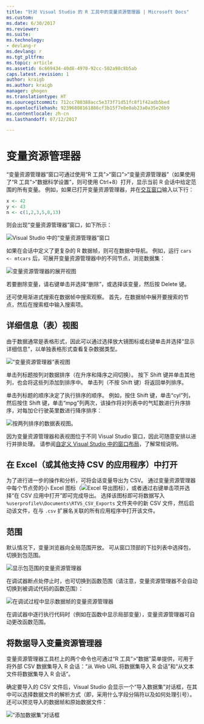 ```yaml
---
title: "针对 Visual Studio 的 R 工具中的变量资源管理器 | Microsoft Docs"
ms.custom: 
ms.date: 6/30/2017
ms.reviewer: 
ms.suite: 
ms.technology:
- devlang-r
ms.devlang: r
ms.tgt_pltfrm: 
ms.topic: article
ms.assetid: 6c669434-40d8-4970-92cc-502a98c8b5ab
caps.latest.revision: 1
author: kraigb
ms.author: kraigb
manager: ghogen
ms.translationtype: HT
ms.sourcegitcommit: 712cc780388acc5e373f71d51fc8f1f42adb5bed
ms.openlocfilehash: 92396808161886cf3b15f7e8e0ab23a0a35e26b9
ms.contentlocale: zh-cn
ms.lasthandoff: 07/12/2017

---
```


# <a name="variable-explorer"></a>变量资源管理器

“变量资源管理器”窗口可通过使用“R 工具”>“窗口”>“变量资源管理器”（如果使用了“R 工具”>“数据科学设置”，则可使用 Ctrl+8）打开，显示当前 R 会话中给定范围的所有变量。 例如，如果已打开变量资源管理器，并在[交互窗口](interactive-repl.md)输入以下行：

```R
x <- 42
y <- 43
n <- c(1,2,3,5,8,13)
```
 
则会出现“变量资源管理器”窗口，如下所示：

![Visual Studio 中的“变量资源管理器”窗口](media/variable-explorer-window.png)

如果在会话中定义了更复杂的 R 数据帧，则可在数据中导航。 例如，运行 `cars <- mtcars` 后，可展开变量资源管理器中的不同节点，浏览数据集：
 
![变量资源管理器的展开视图](media/variable-explorer-expanded-results.png)
 
若要删除变量，请右键单击并选择“删除”，或选择该变量，然后按 Delete 键。

还可使用渐进式搜索在数据帧中搜索观察。 首先，在数据帧中展开要搜索的节点，然后在搜索框中输入搜索项。

## <a name="details-table-view"></a>详细信息（表）视图

由于数据通常是表格形式，因此可以通过选择放大镜图标或右键单击并选择“显示详细信息”，以单独表格形式查看复杂数据类型。 

![“变量资源管理器”表视图](media/variable-explorer-table-view.png)

单击列标题按列对数据排序（在升序和降序之间切换）。 按下 Shift 键并单击其他列，也会将这些列添加到排序中。 单击列（不按 Shift 键）将返回单列排序。

单击列标题的顺序决定了执行排序的顺序。 例如，按住 Shift 键，单击“cyl”列，然后按住 Shift 键，单击“mpg”列两次，该操作将对列表中的气缸数进行升序排序，对每加仑行驶英里数进行降序排序：

![按两列排序的数据表视图。](media/variable-explorer-table-view-sorting.png)

因为变量资源管理器和表视图位于不同 Visual Studio 窗口，因此可随意安排以进行并排处理。 请参阅[自定义 Visual Studio 中的窗口布局](../ide/customizing-window-layouts-in-visual-studio.md)，了解常规说明。

## <a name="open-in-excel-or-other-csv-capable-application"></a>在 Excel（或其他支持 CSV 的应用程序）中打开

为了进行进一步的操作和分析，可将会话变量导出为 CSV。 通过变量资源管理器中每个节点旁的小 Excel 图标（![Excel 导出图标](media/variable-explorer-excel-icon.png)），或者通过右键单击项并选择“在 CSV 应用中打开”即可完成导出。 选择该图标即可将数据写入 `%userprofile%\Documents\RTVS_CSV_Exports` 文件夹中的新 CSV 文件，然后启动该文件，在与 `.csv` 扩展名关联的所有应用程序中打开该文件。

## <a name="scopes"></a>范围

默认情况下，变量浏览器向全局范围开放。 可从窗口顶部的下拉列表中选择包，切换到包范围。

![显示包范围的变量资源管理器](media/variable-explorer-package-scopes.png)

在调试器断点处停止时，也可切换到函数范围（请注意，变量资源管理器不会自动切换到被调试代码的函数范围）：

![在调试过程中显示数据帧的变量资源管理器](media/variable-explorer-as-locals-window.png)

在调试器中逐行执行代码时（例如在函数中显示局部变量），变量资源管理器可自动更改函数范围。


## <a name="importing-data-into-variable-explorer"></a>将数据导入变量资源管理器

变量资源管理器工具栏上的两个命令也可通过“R 工具”>“数据”菜单提供，可用于将外部 CSV 数据集导入 R 会话：“从 Web URL 将数据集导入 R 会话”和“从文本文件将数据集导入 R 会话”。 

确定要导入的 CSV 文件后，Visual Studio 会显示一个“导入数据集”对话框，在其中可以选择数据文件的解析方式（即，采用什么字段分隔符以及如何处理引号）。 还可以预览导入的数据帧和原始数据文件：

![“添加数据集”对话框](media/variable-explorer-import-dataset-dialog.png)

